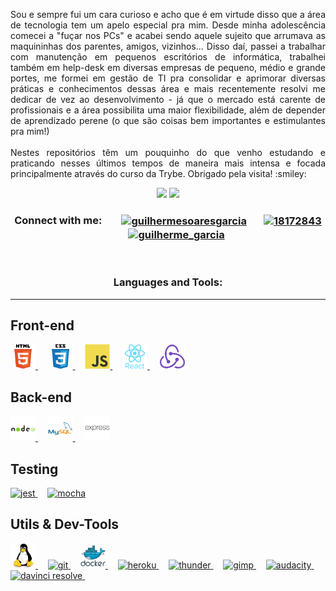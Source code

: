 <p align="justify">Sou e sempre fui um cara curioso e acho que é em virtude disso que a área de tecnologia tem um apelo especial pra mim. Desde minha adolescência comecei a "fuçar nos PCs" e acabei sendo aquele sujeito que arrumava as maquininhas dos parentes, amigos, vizinhos... Disso daí, passei a trabalhar com manutenção em pequenos escritórios de informática, trabalhei também em help-desk em diversas empresas de pequeno, médio e grande portes, me formei em gestão de TI pra consolidar e aprimorar diversas práticas e conhecimentos dessas área e mais recentemente resolvi me dedicar de vez ao desenvolvimento - já que o mercado está carente de profissionais e a área possibilita uma maior flexibilidade, além de depender de aprendizado perene (o que são coisas bem importantes e estimulantes pra mim!)
<br /><br />
Nestes repositórios têm um pouquinho do que venho estudando e praticando nesses últimos tempos de maneira mais intensa e focada principalmente através do curso da Trybe. Obrigado pela visita! :smiley:
</p>

<div align="center">
  <img height="130em" src="https://github-readme-stats.vercel.app/api?username=GuilhermeSoaresGarcia&show_icons=true&theme=default&include_all_commits=true&count_private=true"/>
  <img height="130em" src="https://github-readme-stats.vercel.app/api/top-langs/?username=GuilhermeSoaresGarcia&layout=compact&langs_count=7&theme=default"/>
</div></p>

<h3 align="center">Connect with me: &nbsp;&nbsp;&nbsp;&nbsp;&nbsp;&nbsp;
<a href="https://linkedin.com/in/guilhermesoaresgarcia" target="blank"><img align="center" src="https://raw.githubusercontent.com/rahuldkjain/github-profile-readme-generator/master/src/images/icons/Social/linked-in-alt.svg" alt="guilhermesoaresgarcia" height="30" width="40" /></a>&nbsp;&nbsp;&nbsp;&nbsp;&nbsp;&nbsp;
<a href="https://stackoverflow.com/users/18172843" target="blank"><img align="center" src="https://raw.githubusercontent.com/rahuldkjain/github-profile-readme-generator/master/src/images/icons/Social/stack-overflow.svg" alt="18172843" height="30" width="40" /></a>&nbsp;&nbsp;&nbsp;&nbsp;&nbsp;&nbsp;
<a href="https://www.hackerrank.com/guilherme_garcia" target="blank"><img align="center" src="https://raw.githubusercontent.com/rahuldkjain/github-profile-readme-generator/master/src/images/icons/Social/hackerrank.svg" alt="guilherme_garcia" height="30" width="40" /></a></h3>
<br />

<h3 align="center">Languages and Tools:</h3>
<hr />
<h2 align="left">Front-end</h2>
<a href="https://www.w3.org/html/" target="_blank" rel="noreferrer"> <img src="https://raw.githubusercontent.com/devicons/devicon/master/icons/html5/html5-original-wordmark.svg" alt="html5" width="40" height="40"/> </a> &nbsp;&nbsp;&nbsp;
<a href="https://www.w3schools.com/css/" target="_blank" rel="noreferrer"> <img src="https://raw.githubusercontent.com/devicons/devicon/master/icons/css3/css3-original-wordmark.svg" alt="css3" width="40" height="40"/> </a> &nbsp;&nbsp;&nbsp;
<a href="https://developer.mozilla.org/en-US/docs/Web/JavaScript" target="_blank" rel="noreferrer"> <img src="https://raw.githubusercontent.com/devicons/devicon/master/icons/javascript/javascript-original.svg" alt="javascript" width="40" height="40"/> </a>&nbsp;&nbsp;&nbsp;
<a href="https://reactjs.org/" target="_blank" rel="noreferrer"> <img src="https://raw.githubusercontent.com/devicons/devicon/master/icons/react/react-original-wordmark.svg" alt="react" width="40" height="40"/> </a> &nbsp;&nbsp;&nbsp;
<a href="https://redux.js.org" target="_blank" rel="noreferrer"> <img src="https://raw.githubusercontent.com/devicons/devicon/master/icons/redux/redux-original.svg" alt="redux" width="40" height="40"/> </a> 
<br />

<h2 align="left">Back-end</h2>
<a href="https://nodejs.org" target="_blank" rel="noreferrer"> <img src="https://raw.githubusercontent.com/devicons/devicon/master/icons/nodejs/nodejs-original-wordmark.svg" alt="nodejs" width="40" height="40"/> </a> &nbsp;&nbsp;&nbsp;
<a href="https://www.mysql.com/" target="_blank" rel="noreferrer"> <img src="https://raw.githubusercontent.com/devicons/devicon/master/icons/mysql/mysql-original-wordmark.svg" alt="mysql" width="40" height="40"/> </a> &nbsp;&nbsp;&nbsp;
<a href="https://expressjs.com" target="_blank" rel="noreferrer"> <img src="https://raw.githubusercontent.com/devicons/devicon/master/icons/express/express-original-wordmark.svg" alt="express" width="40" height="40"/> </a>
<br />

<h2 align="left">Testing</h2>
<a href="https://jestjs.io" target="_blank" rel="noreferrer"> <img src="https://www.vectorlogo.zone/logos/jestjsio/jestjsio-icon.svg" alt="jest" width="40" height="40"/> </a> &nbsp;&nbsp;&nbsp;
<a href="https://mochajs.org" target="_blank" rel="noreferrer"> <img src="https://www.vectorlogo.zone/logos/mochajs/mochajs-icon.svg" alt="mocha" width="40" height="40"/> </a>
<br />

<h2 align="left">Utils & Dev-Tools</h2>
<a href="https://www.linux.org/" target="_blank" rel="noreferrer"> <img src="https://raw.githubusercontent.com/devicons/devicon/master/icons/linux/linux-original.svg" alt="linux" width="40" height="40"/> </a> &nbsp;&nbsp;&nbsp;
<a href="https://git-scm.com/" target="_blank" rel="noreferrer"> <img src="https://www.vectorlogo.zone/logos/git-scm/git-scm-icon.svg" alt="git" width="40" height="40"/> </a> &nbsp;&nbsp;&nbsp;
<a href="https://www.docker.com/" target="_blank" rel="noreferrer"> <img src="https://raw.githubusercontent.com/devicons/devicon/master/icons/docker/docker-original-wordmark.svg" alt="docker" width="40" height="40"/> </a> &nbsp;&nbsp;&nbsp;
<a href="https://heroku.com" target="_blank" rel="noreferrer"> <img src="https://www.vectorlogo.zone/logos/heroku/heroku-icon.svg" alt="heroku" width="40" height="40"/> </a> &nbsp;&nbsp;&nbsp;
<a href="https://www.thunderclient.com/" target="_blank" rel="noreferrer"> <img src="https://github.com/rangav/thunder-client-support/blob/master/images/thunder-icon.png" alt="thunder" width="40" height="40"/> </a> &nbsp;&nbsp;&nbsp;
<a href="https://www.gimp.org/" target="_blank" rel="noreferrer"> <img src="https://www.gimp.org/images/frontpage/wilber-big.png" alt="gimp" height="40"/> </a> &nbsp;&nbsp;&nbsp;
<a href="https://www.audacityteam.org/" target="_blank" rel="noreferrer"> <img src="https://www.audacityteam.org/wp-content/themes/wp_audacity/img/logo.png" alt="audacity" width="40" height="40"/> </a> &nbsp;&nbsp;&nbsp;
<a href="https://www.blackmagicdesign.com/br/products/davinciresolve" target="_blank" rel="noreferrer"> <img src="https://upload.wikimedia.org/wikipedia/commons/thumb/9/90/DaVinci_Resolve_17_logo.svg/2048px-DaVinci_Resolve_17_logo.svg.png" alt="davinci resolve" width="40" height="40"/> </a> &nbsp;&nbsp;&nbsp;
